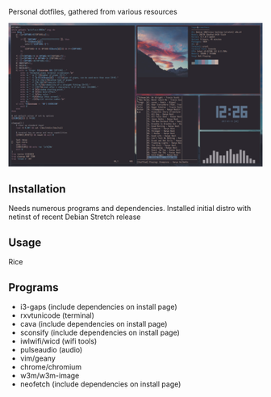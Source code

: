 Personal dotfiles, gathered from various resources

![Alt text](neofetch-2017-01-14-12-26-55-29992.png?raw=true)


## Installation

Needs numerous programs and dependencies. Installed initial distro with netinst of recent Debian Stretch release

## Usage

Rice

## Programs
- i3-gaps (include dependencies on install page)
- rxvtunicode (terminal)
- cava (include dependencies on install page)
- sconsify (include dependencies on install page)
- iwlwifi/wicd (wifi tools)
- pulseaudio (audio)
- vim/geany
- chrome/chromium
- w3m/w3m-image
- neofetch (include dependencies on install page)
